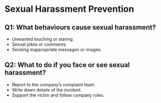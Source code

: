 # Sexual Harassment Prevention

## Q1: What behaviours cause sexual harassment?  
- Unwanted touching or staring.  
- Sexual jokes or comments.  
- Sending inappropriate messages or images.  

## Q2: What to do if you face or see sexual harassment?  
- Report to the company’s complaint team.  
- Write down details of the incident.  
- Support the victim and follow company rules.